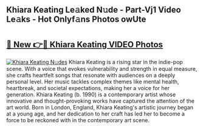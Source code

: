 ## Khiara Keating Le𝚊ked N𝚞de - Part-Vj1 Video Le𝚊ks - Hot Onlyf𝚊ns Photos owUte

# <h2><a href="http://ab28228.deff.icu/?id=Khiara+Keating">🔗 New 👉🔴 Khiara Keating VIDEO Photos</a></h2>

[![Khiara Keating N𝚞des](https://i.imgur.com/rIISA9y.gif)](http://ab28228.deff.icu/?id=Khiara+Keating)
Khiara Keating is a rising star in the indie-pop scene. With a voice that evokes vulnerability and strength in equal measure, she crafts heartfelt songs that resonate with audiences on a deeply personal level. Her music tackles complex themes like mental health, heartbreak, and societal expectations, making her a voice for her generation. Khiara Keating (b. 1990) is a contemporary artist whose innovative and thought-provoking works have captured the attention of the art world. Born in London, England, Khiara Keating's artistic journey began at a young age, and her dedication to her craft has led her to become a force to be reckoned with in the contemporary art scene.
